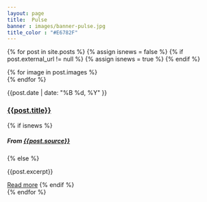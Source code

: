 ```yaml
---
layout: page
title:  Pulse
banner : images/banner-pulse.jpg
title_color : "#E6782F"
---
```


{% for post in site.posts %}
  {% assign isnews = false %}
  {% if post.external_url != null %}
    {% assign isnews = true %}
  {% endif %}
  <div class='big mod modBlogPost'>
    <div class='images'>
      {% for image in post.images %}
        <div class='image'><img alt="" src="{{site.url}}/{{image}}" /></div>
      {% endfor %}
    </div>
    <div class='content'>
      <p class='info'>
        <span>{{post.date | date: "%B %d, %Y" }}</span>
      </p>
      <h3 style="text-transform: none;"><a {% if isnews %}target="_blank"{% endif %} href="{% if isnews %}{{post.external_url}}{% else %}{{site.baseurl}}{{post.url}}{% endif %}">{{post.title}}</a></h3>
      {% if isnews %}
      <h5 style="text-transform: none;">From <a href="{{post.source}}">{{post.source}}</a> </h5>
      {% else %}
      <p>{{post.excerpt}}</p>
      <a class="button small" href="{{site.baseurl}}{{post.url}}">Read more</a>
      {% endif %}
    </div>
  </div>
{% endfor %}
